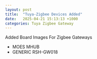 ```yaml
---
layout: post
title:  "Tuya-Zigbee Devices Added"
date:   2025-04-21 15:13:13 +1000
categories: Tuya Zigbee Gateway
---
```


Added Board Images For
Zigbee Gateways
- MOES MHUB
- GENERIC RSH-GW018
